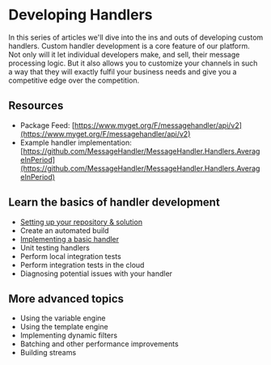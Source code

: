 # Developing Handlers

In this series of articles we'll dive into the ins and outs of developing custom handlers. Custom handler development is a core feature of our platform. Not only will it let individual developers make, and sell, their message processing logic. But it also allows you to customize your channels in such a way that they will exactly fulfil your business needs and give you a competitive edge over the competition. 

## Resources

 * Package Feed: [https://www.myget.org/F/messagehandler/api/v2](https://www.myget.org/F/messagehandler/api/v2)
 * Example handler implementation: [https://github.com/MessageHandler/MessageHandler.Handlers.AverageInPeriod](https://github.com/MessageHandler/MessageHandler.Handlers.AverageInPeriod)

## Learn the basics of handler development

 * [Setting up your repository & solution](/documentation/developing-handlers/setting-up-solution)
 * Create an automated build
 * [Implementing a basic handler](/documentation/developing-handlers/implementing-basic-handler)
 * Unit testing handlers
 * Perform local integration tests
 * Perform integration tests in the cloud
 * Diagnosing potential issues with your handler
 
## More advanced topics

 * Using the variable engine
 * Using the template engine
 * Implementing dynamic filters
 * Batching and other performance improvements
 * Building streams
